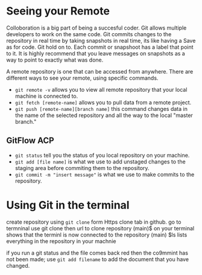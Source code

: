 # Seeing your Remote 

Colloboration is a big part of being a succesful coder. Git allows multiple developers to work on the same code.
Git commits changes to the repository in real time by taking snapshots in real time, its like having a Save as for code. Git hold on to. 
Each commit or snapshoot has a label that point to it. 
It is highly recommend that you leave messages on snapshots as a way to point to exactly what was done. 

A remote repository is one that can be accessed from anywhere. There are different ways to see your remote, using specific commands. 

+ `git remote -v` allows you to view all remote repository that your local machine is connected to. 
+ `git fetch [remote-name]` allows you to pull data from a remote project. 
+ `git push [remote-name][branch name]` this command changes data in the name of the selected repository and all the way to the local "master branch."

## GitFlow ACP 

+ `git status` tell you the status of you local repository on your machine. 
+ `git add [file name]` is what we use to add unstaged changes to the staging area before commiting them to the repository. 
+ `git commit -m "insert message"` is what we use to make commits to the repository. 

# Using Git in the terminal

create repository using `git clone` form Https clone tab in github.
go to termninal use git clone then url to clone repository
(main)$ on your terminal shows that the terminl is now connected to the repository 
 (main) $ls lists everything in the repository in your machnie 
 
if you run a git status and the file comes back red then the co9mmint has not been made; use `git add filename` to add the document that you have changed. 
